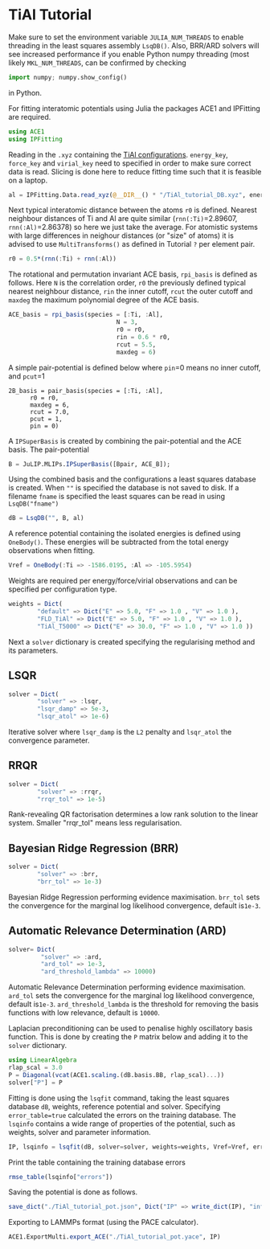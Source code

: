 # TiAl Tutorial

Make sure to set the environment variable `JULIA_NUM_THREADS` to enable threading in the least squares assembly `LsqDB()`. Also, BRR/ARD solvers will see increased performance if you enable Python numpy threading (most likely `MKL_NUM_THREADS`, can be confirmed by checking 
```python
import numpy; numpy.show_config()
```
in Python.

For fitting interatomic potentials using Julia the packages ACE1 and IPFitting are required.

```julia
using ACE1
using IPFitting
```

Reading in the `.xyz` containing the [TiAl configurations](https://raw.githubusercontent.com/ACEsuit/ACE1docs.jl/main/src/tutorials/tial/TiAl_tutorial_DB.xyz). `energy_key`, `force_key` and `virial_key` need to specified in order to make sure correct data is read. Slicing is done here to reduce fitting time such that it is feasible on a laptop. 

```julia
al = IPFitting.Data.read_xyz(@__DIR__() * "/TiAl_tutorial_DB.xyz", energy_key="energy", force_key="force", virial_key="virial")[1:10:end];
```

Next typical interatomic distance between the atoms `r0` is defined. Nearest neighbour distances of Ti and Al are quite similar (`rnn(:Ti)`=2.89607, `rnn(:Al)`=2.86378) so here we just take the average. For atomistic systems with large differences in neighour distances (or "size" of atoms) it is advised to use `MultiTransforms()` as defined in Tutorial `?` per element pair.  

```julia
r0 = 0.5*(rnn(:Ti) + rnn(:Al))
```

The rotational and permutation invariant ACE basis, `rpi_basis` is defined as follows. Here `N` is the correlation order, `r0` the previously defined typical nearest neighbour distance, `rin` the inner cutoff, `rcut` the outer cutoff and `maxdeg` the maximum polynomial degree of the ACE basis.

```julia
ACE_basis = rpi_basis(species = [:Ti, :Al],
                              N = 3,
                              r0 = r0,
                              rin = 0.6 * r0,
                              rcut = 5.5,
                              maxdeg = 6)
```

A simple pair-potential is defined below where `pin`=0 means no inner cutoff, and `pcut`=1

```jula
2B_basis = pair_basis(species = [:Ti, :Al],
      r0 = r0,
      maxdeg = 6,
      rcut = 7.0,
      pcut = 1,
      pin = 0)  
```

A `IPSuperBasis` is created by combining the pair-potential and the ACE basis. The pair-potential 

```julia
B = JuLIP.MLIPs.IPSuperBasis([Bpair, ACE_B]);
```

Using the combined basis and the configurations a least squares database is created. When `""` is specified the database is not saved to disk. If a filename `fname` is specified the least squares can be read in using `LsqDB("fname")` 

```julia
dB = LsqDB("", B, al)
```

A reference potential containing the isolated energies is defined using `OneBody()`. These energies will be subtracted from the total energy observations when fitting.
```julia
Vref = OneBody(:Ti => -1586.0195, :Al => -105.5954)
```

Weights are required per energy/force/virial observations and can be specified per configuration type. 
```julia
weights = Dict(
        "default" => Dict("E" => 5.0, "F" => 1.0 , "V" => 1.0 ),
        "FLD_TiAl" => Dict("E" => 5.0, "F" => 1.0 , "V" => 1.0 ),
        "TiAl_T5000" => Dict("E" => 30.0, "F" => 1.0 , "V" => 1.0 ))
```

Next a `solver` dictionary is created specifying the regularising method and its parameters.

## LSQR
```julia
solver = Dict(
        "solver" => :lsqr,
        "lsqr_damp" => 5e-3,
        "lsqr_atol" => 1e-6)
```
Iterative solver where `lsqr_damp` is the `L2` penalty and `lsqr_atol` the convergence parameter.

## RRQR
```julia
solver = Dict(
        "solver" => :rrqr,
        "rrqr_tol" => 1e-5)
```
Rank-revealing QR factorisation determines a low rank solution to the linear system. Smaller "rrqr_tol" means less regularisation. 

## Bayesian Ridge Regression (BRR)
```julia
solver = Dict(
        "solver" => :brr,
        "brr_tol" => 1e-3)
```        
Bayesian Ridge Regression performing evidence maximisation. `brr_tol` sets the convergence for the marginal log likelihood convergence, default is`1e-3`. 

## Automatic Relevance Determination (ARD)

```julia
solver= Dict(
         "solver" => :ard,
         "ard_tol" => 1e-3,
         "ard_threshold_lambda" => 10000)
```

Automatic Relevance Determination performing evidence maximisation. `ard_tol` sets the convergence for the marginal log likelihood convergence, default is`1e-3`. `ard_threshold_lambda` is the threshold for removing the basis functions with low relevance, default is `10000`.

Laplacian preconditioning can be used to penalise highly oscillatory basis function. This is done by creating the `P` matrix below and adding it to the `solver` dictionary.
```julia
using LinearAlgebra
rlap_scal = 3.0
P = Diagonal(vcat(ACE1.scaling.(dB.basis.BB, rlap_scal)...))
solver["P"] = P
```

Fitting is done using the `lsqfit` command, taking the least squares database `dB`, weights, reference potential and solver. Specifying `error_table=true` calculated the errors on the training database. The `lsqinfo` contains a wide range of properties of the potential, such as weights, solver and parameter information. 
```julia
IP, lsqinfo = lsqfit(dB, solver=solver, weights=weights, Vref=Vref, error_table = true);
```

Print the table containing the training database errors
```julia
rmse_table(lsqinfo["errors"])
```

Saving the potential is done as follows.
```julia
save_dict("./TiAl_tutorial_pot.json", Dict("IP" => write_dict(IP), "info" => lsqinfo))
```

Exporting to LAMMPs format (using the PACE calculator).
```julia
ACE1.ExportMulti.export_ACE("./TiAl_tutorial_pot.yace", IP)
```
